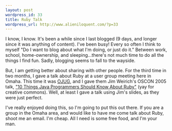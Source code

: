 ```yaml
---
layout: post
wordpress_id: 33
title: Ruby Talk
wordpress_url: http://www.alieniloquent.com/?p=33
---
```

I know, I know. It's been a while since I last blogged (9 days, and longer
since it was anything of content). I've been busy! Every so often I think to
myself "Do I want to blog about what I'm doing, or just do it." Between work,
school, home-ownership, and sleeping...there's not much time to do all the
things I find fun. Sadly, blogging seems to fall to the wayside.

But, I am getting better about sharing with other people. For the third time
in two months, I gave a talk about Ruby at a user group meeting here in Omaha.
This time it was [OJUG][1], and I gave them Jim Weirich's OSCON 2005 talk,
["10 Things Java Programmers Should Know About Ruby"][2] (yay for creative
commons). Well, at least I gave a talk using Jim's slides, as they were just
perfect.

I've really enjoyed doing this, so I'm going to put this out there. If you are
a group in the Omaha area, and would like to have me come talk about Ruby,
shoot me an email. I'm cheap. All I need is some free food, and I'm your man.

   [1]: http://www.ojug.org/

   [2]: http://onestepback.org/articles/10things/

